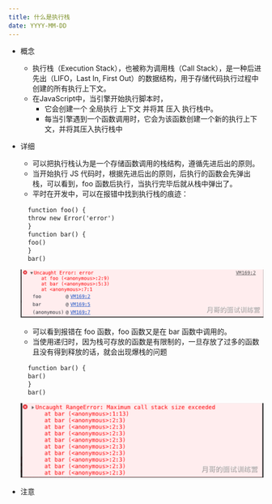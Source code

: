 ```yaml
---
title: 什么是执行栈
date: YYYY-MM-DD
---
```

- 概念
  - 执行栈（Execution Stack），也被称为调用栈（Call Stack），是一种后进先出（LIFO，Last In, First Out）的数据结构，用于存储代码执行过程中创建的所有执行上下文。
  - 在JavaScript中，当引擎开始执行脚本时，
    - 它会创建一个 全局执行 上下文 并将其 压入 执行栈中。
    - 每当引擎遇到一个函数调用时，它会为该函数创建一个新的执行上下文，并将其压入执行栈中
- 详细
  - 可以把执行栈认为是一个存储函数调用的栈结构，遵循先进后出的原则。
  - 当开始执行 JS 代码时，根据先进后出的原则，后执行的函数会先弹出栈，可以看到，foo 函数后执行，当执行完毕后就从栈中弹出了。
  - 平时在开发中，可以在报错中找到执行栈的痕迹：
  ```
    function foo() {
    throw new Error('error')
    }
    function bar() {
    foo()
    }
    bar()
  ```
    ![](../../../../.vuepress/public/img/docs/front-end/computer-network/浏览器原理/报错信息.png)
  - 可以看到报错在 foo 函数，foo 函数又是在 bar 函数中调用的。
  - 当使用递归时，因为栈可存放的函数是有限制的，一旦存放了过多的函数且没有得到释放的话，就会出现爆栈的问题
  ```
    function bar() {
    bar()
    }
    bar()
  ```
    ![](../../../../.vuepress/public/img/docs/front-end/computer-network/浏览器原理/报错信息1.png)

- 注意